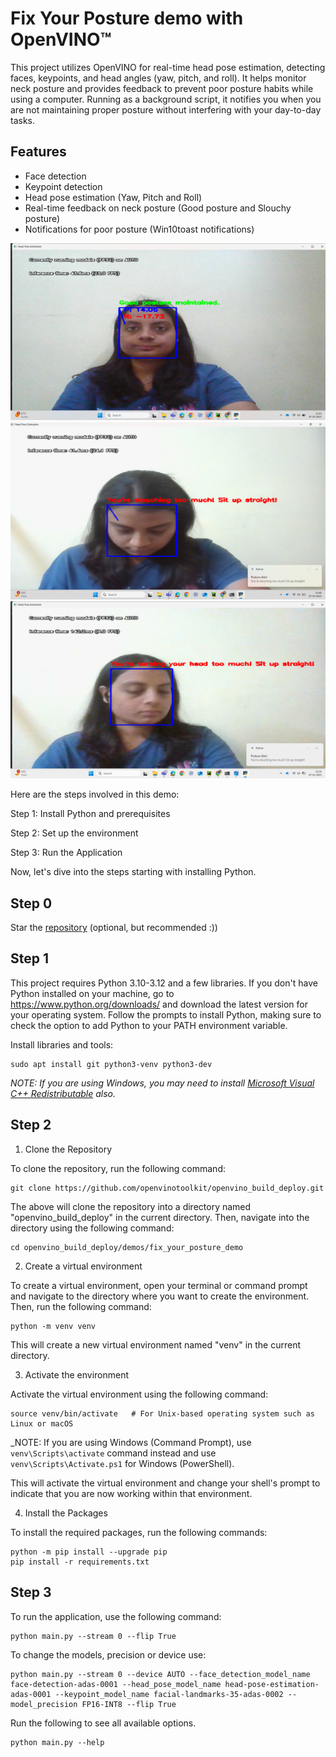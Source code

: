 
# Fix Your Posture demo with OpenVINO™

This project utilizes OpenVINO for real-time head pose estimation, detecting faces, keypoints, and head angles (yaw, pitch, and roll). It helps monitor neck posture and provides feedback to prevent poor posture habits while using a computer. Running as a background script, it notifies you when you are not maintaining proper posture without interfering with your day-to-day tasks.

## Features

- Face detection
- Keypoint detection
- Head pose estimation (Yaw, Pitch and Roll)
- Real-time feedback on neck posture (Good posture and Slouchy posture)
- Notifications for poor posture (Win10toast notifications)

![Good Posture](assets/ypr-good.png)
![Slouching](assets/slouch.png)
![Head Turn](assets/headturn.png)

Here are the steps involved in this demo:

Step 1: Install Python and prerequisites

Step 2: Set up the environment

Step 3: Run the Application

Now, let's dive into the steps starting with installing Python. 

## Step 0

Star the [repository](https://github.com/openvinotoolkit/openvino_build_deploy) (optional, but recommended :))

## Step 1

This project requires Python 3.10-3.12 and a few libraries. If you don't have Python installed on your machine, go to https://www.python.org/downloads/ and download the latest version for your operating system. Follow the prompts to install Python, making sure to check the option to add Python to your PATH environment variable.

Install libraries and tools:

```shell
sudo apt install git python3-venv python3-dev
```

_NOTE: If you are using Windows, you may need to install [Microsoft Visual C++ Redistributable](https://aka.ms/vs/16/release/vc_redist.x64.exe) also._

## Step 2

1. Clone the Repository

To clone the repository, run the following command:

```shell
git clone https://github.com/openvinotoolkit/openvino_build_deploy.git
```

The above will clone the repository into a directory named "openvino_build_deploy" in the current directory. Then, navigate into the directory using the following command:

```shell
cd openvino_build_deploy/demos/fix_your_posture_demo
```

2. Create a virtual environment

To create a virtual environment, open your terminal or command prompt and navigate to the directory where you want to create the environment. Then, run the following command:

```shell
python -m venv venv
```
This will create a new virtual environment named "venv" in the current directory.

3. Activate the environment

Activate the virtual environment using the following command:

```shell
source venv/bin/activate   # For Unix-based operating system such as Linux or macOS
```

_NOTE: If you are using Windows (Command Prompt), use `venv\Scripts\activate` command instead and use `venv\Scripts\Activate.ps1` for Windows (PowerShell).

This will activate the virtual environment and change your shell's prompt to indicate that you are now working within that environment.

4. Install the Packages

To install the required packages, run the following commands:

```shell
python -m pip install --upgrade pip 
pip install -r requirements.txt
```

## Step 3

To run the application, use the following command:

```shell
python main.py --stream 0 --flip True
```

To change the models, precision or device use:

```shell
python main.py --stream 0 --device AUTO --face_detection_model_name face-detection-adas-0001 --head_pose_model_name head-pose-estimation-adas-0001 --keypoint_model_name facial-landmarks-35-adas-0002 --model_precision FP16-INT8 --flip True
```

Run the following to see all available options.

```shell
python main.py --help
```

